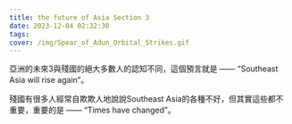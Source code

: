```yaml
---
title: the future of Asia Section 3
date: 2023-12-04 02:32:30
tags:
cover: /img/Spear_of_Adun_Orbital_Strikes.gif
---
```


亞洲的未來3與殘國的絕大多數人的認知不同，這個預言就是 —— “Southeast Asia will rise again”。

殘國有很多人經常自欺欺人地說說Southeast Asia的各種不好，但其實這些都不重要，重要的是 —— “Times have changed”。